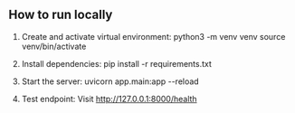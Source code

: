 ## How to run locally

1. Create and activate virtual environment:
   python3 -m venv venv
   source venv/bin/activate

2. Install dependencies:
   pip install -r requirements.txt

3. Start the server:
   uvicorn app.main:app --reload

4. Test endpoint:
   Visit http://127.0.0.1:8000/health